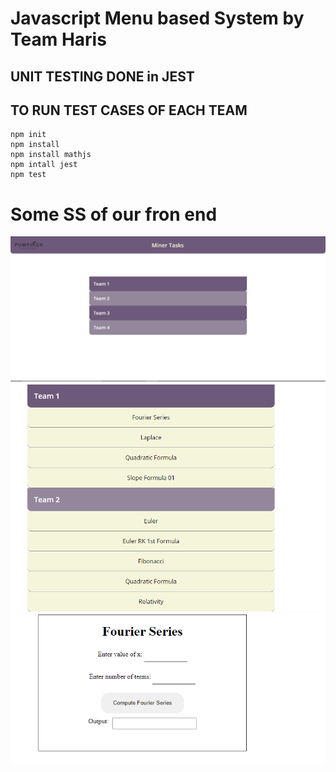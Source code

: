 # Javascript Menu based System by Team Haris

## UNIT TESTING DONE in JEST

## TO RUN TEST CASES OF EACH TEAM

```
npm init
npm install
npm install mathjs
npm intall jest
npm test

```
# Some SS of our fron end

![First](1.PNG)
![Secind](2.PNG)
![Third](3.PNG)


